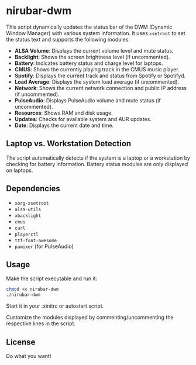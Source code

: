 # nirubar-dwm

This script dynamically updates the status bar of the DWM (Dynamic Window Manager) with various system information. It uses `xsetroot` to set the status text and supports the following modules:

- **ALSA Volume**: Displays the current volume level and mute status.
- **Backlight**: Shows the screen brightness level (if uncommented).
- **Battery**: Indicates battery status and charge level for laptops.
- **CMUS**: Shows the currently playing track in the CMUS music player.
- **Spotify**: Displays the current track and status from Spotify or Spotifyd.
- **Load Average**: Displays the system load average (if uncommented).
- **Network**: Shows the current network connection and public IP address (if uncommented).
- **PulseAudio**: Displays PulseAudio volume and mute status (if uncommented).
- **Resources**: Shows RAM and disk usage.
- **Updates**: Checks for available system and AUR updates.
- **Date**: Displays the current date and time.

## Laptop vs. Workstation Detection

The script automatically detects if the system is a laptop or a workstation by checking for battery information. Battery status modules are only displayed on laptops.

## Dependencies

- `xorg-xsetroot`
- `alsa-utils`
- `xbacklight`
- `cmus`
- `curl`
- `playerctl`
- `ttf-font-awesome`
- `pamixer` (for PulseAudio)

## Usage

Make the script executable and run it:

```sh
chmod +x nirubar-dwm
./nirubar-dwm
```
Start it in your .xinitrc or autostart script.

Customize the modules displayed by commenting/uncommenting the respective lines in the script.

## License

Do what you want!
